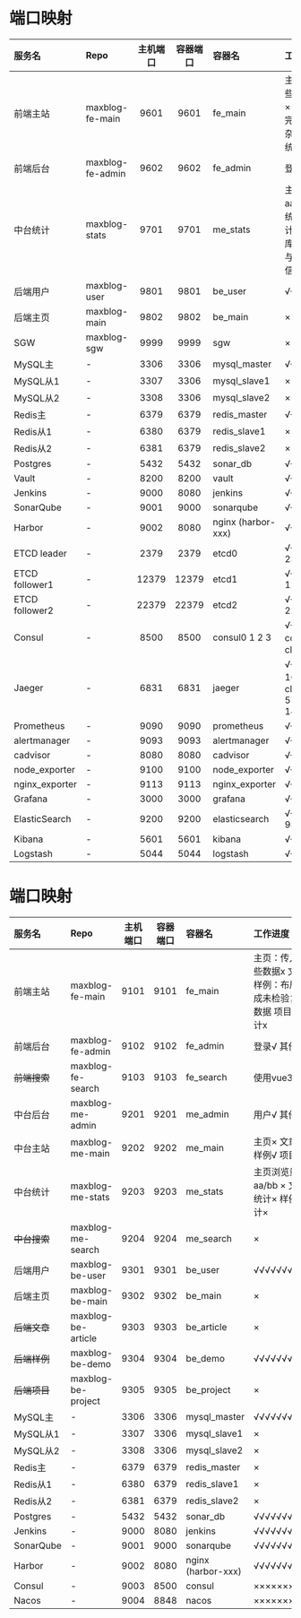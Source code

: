 # 端口映射

| 服务名            | Repo             | 主机端口  | 容器端口  | 容器名                | 工作进度                                                |
|:---------------|:-----------------|:-----:|:-----:|:-------------------|:----------------------------------------------------|
| 前端主站           | maxblog-fe-main  | 9601  | 9601  | fe_main            | 主页：传入哪些数据x 文章× 样例：布局完成未检验复杂数据 项目× 统计x               |
| 前端后台           | maxblog-fe-admin | 9602  | 9602  | fe_admin           | 登录√ 其他x                                             |
| 中台统计           | maxblog-stats    | 9701  | 9701  | me_stats           | 主页浏览量aa/bb ×  文章统计× 样例统计× 不与数据库相连，直接与主页后端通信         |
| 后端用户           | maxblog-user     | 9801  | 9801  | be_user            | √√√√√√√√√                                           |
| 后端主页           | maxblog-main     | 9802  | 9802  | be_main            | ×                                                   |
| SGW            | maxblog-sgw      | 9999  | 9999  | sgw                | ×                                                   |
| MySQL主         | -                | 3306  | 3306  | mysql_master       | √√√√√√√√√√                                          |
| MySQL从1        | -                | 3307  | 3306  | mysql_slave1       | ×                                                   |
| MySQL从2        | -                | 3308  | 3306  | mysql_slave2       | ×                                                   |
| Redis主         | -                | 6379  | 6379  | redis_master       | √√√√√√√√√√                                          |
| Redis从1        | -                | 6380  | 6379  | redis_slave1       | ×                                                   |
| Redis从2        | -                | 6381  | 6379  | redis_slave2       | ×                                                   |
| Postgres       | -                | 5432  | 5432  | sonar_db           | √√√√√√√√√√                                          |
| Vault          | -                | 8200  | 8200  | vault              | √√√√√√√√√√                                          |
| Jenkins        | -                | 9000  | 8080  | jenkins            | √√√√√√√√√√                                          |
| SonarQube      | -                | 9001  | 9000  | sonarqube          | √√√√√√√√√√                                          |
| Harbor         | -                | 9002  | 8080  | nginx (harbor-xxx) | √√√√√√√√√√                                          |
| ETCD leader    | -                | 2379  | 2379  | etcd0              | √√√√√√√√√√  2380                                    |
| ETCD follower1 | -                | 12379 | 12379 | etcd1              | √√√√√√√√√√  12380                                   |
| ETCD follower2 | -                | 22379 | 22379 | etcd2              | √√√√√√√√√√  22380                                   |
| Consul         | -                | 8500  | 8500  | consul0 1 2 3      | √√√√√√√√√√  consul3是client                          |
| Jaeger         | -                | 6831  | 6831  | jaeger             | √√√√√√√√√√  16686是client  6832 5775 5778 14268 9411 |
| Prometheus     | -                | 9090  | 9090  | prometheus         | √√√√√√√√√√                                          |
| alertmanager   | -                | 9093  | 9093  | alertmanager       | √√√√√√√√√√                                          |
| cadvisor       | -                | 8080  | 8080  | cadvisor           | √√√√√√√√√√                                          |
| node_exporter  | -                | 9100  | 9100  | node_exporter      | √√√√√√√√√√                                          |
| nginx_exporter | -                | 9113  | 9113  | nginx_exporter     | √√√√√√√√√√                                          |
| Grafana        | -                | 3000  | 3000  | grafana            | √√√√√√√√√√                                          |
| ElasticSearch  | -                | 9200  | 9200  | elasticsearch      | √√√√√√√√√√  9300                                    |
| Kibana         | -                | 5601  | 5601  | kibana             | √√√√√√√√√√                                          |
| Logstash       | -                | 5044  | 5044  | logstash           | √√√√√√√√√√                                          |


# 端口映射

| 服务名       | Repo               | 主机端口 | 容器端口 | 容器名                | 工作进度                                  |
|:----------|:-------------------|:----:|:----:|:-------------------|:--------------------------------------|
| 前端主站      | maxblog-fe-main    | 9101 | 9101 | fe_main            | 主页：传入哪些数据x 文章× 样例：布局完成未检验复杂数据 项目× 统计x |
| 前端后台      | maxblog-fe-admin   | 9102 | 9102 | fe_admin           | 登录√ 其他x                               |
| ~~前端搜索~~  | maxblog-fe-search  | 9103 | 9103 | fe_search          | 使用vue3 ×                              |
| 中台后台      | maxblog-me-admin   | 9201 | 9201 | me_admin           | 用户√ 其他×                               |
| 中台主站      | maxblog-me-main    | 9202 | 9202 | me_main            | 主页× 文章× 样例√ 项目×                       |
| 中台统计      | maxblog-me-stats   | 9203 | 9203 | me_stats           | 主页浏览量aa/bb ×  文章统计× 样例统计×             |
| ~~中台搜索~~  | maxblog-me-search  | 9204 | 9204 | me_search          | ×                                     |
| 后端用户      | maxblog-be-user    | 9301 | 9301 | be_user            | √√√√√√√√√                             |
| 后端主页      | maxblog-be-main    | 9302 | 9302 | be_main            | ×                                     |
| ~~后端文章~~  | maxblog-be-article | 9303 | 9303 | be_article         | ×                                     |
| ~~后端样例~~  | maxblog-be-demo    | 9304 | 9304 | be_demo            | √√√√√√√√√                             |
| ~~后端项目~~  | maxblog-be-project | 9305 | 9305 | be_project         | ×                                     |
| MySQL主    | -                  | 3306 | 3306 | mysql_master       | √√√√√√√√√√                            |
| MySQL从1   | -                  | 3307 | 3306 | mysql_slave1       | ×                                     |
| MySQL从2   | -                  | 3308 | 3306 | mysql_slave2       | ×                                     |
| Redis主    | -                  | 6379 | 6379 | redis_master       | ×                                     |
| Redis从1   | -                  | 6380 | 6379 | redis_slave1       | ×                                     |
| Redis从2   | -                  | 6381 | 6379 | redis_slave2       | ×                                     |
| Postgres  | -                  | 5432 | 5432 | sonar_db           | √√√√√√√√√√                            |
| Jenkins   | -                  | 9000 | 8080 | jenkins            | √√√√√√√√√√                            |
| SonarQube | -                  | 9001 | 9000 | sonarqube          | √√√√√√√√√√                            |
| Harbor    | -                  | 9002 | 8080 | nginx (harbor-xxx) | √√√√√√√√√√                            |
| Consul    | -                  | 9003 | 8500 | consul             | ××××××××××                            |
| Nacos     | -                  | 9004 | 8848 | nacos              | ××××××××××                            |
